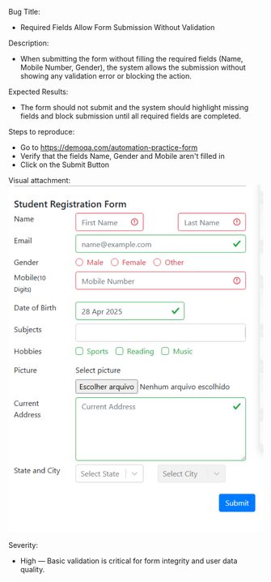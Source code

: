 Bug Title: 
* Required Fields Allow Form Submission Without Validation

Description:
* When submitting the form without filling the required fields (Name, Mobile Number, Gender), the system allows the submission without showing any validation error or blocking the action.

Expected Results:
* The form should not submit and the system should highlight missing fields and block submission until all required fields are completed.

Steps to reproduce:
* Go to https://demoqa.com/automation-practice-form
* Verify that the fields Name, Gender and Mobile aren't filled in
* Click on the Submit Button

Visual attachment:
![alt text](image.png)

Severity:
* High — Basic validation is critical for form integrity and user data quality.
